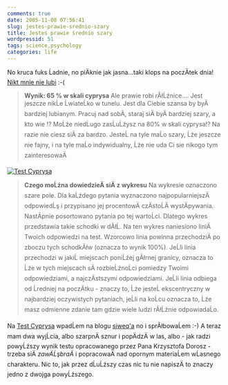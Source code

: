 ```yaml
---
comments: true
date: 2005-11-08 07:56:41
slug: jestes-prawie-srednio-szary
title: Jesteś prawie średnio szary
wordpressid: 51
tags: science,psychology
categories: life
---
```


No kruca fuks Ĺadnie, no piÄknie jak jasna...taki klops na poczÄtek dnia! [Nikt mnie nie lubi](http://testcyprysa.rezonet.com.pl/mojaszarosc.php?login=mateusz@loskot.net) :-(

> **Wynik: 65 % w skali cyprysa**
Ale prawie robi rĂłĹźnice.... Jest jeszcze nikĹe ĹwiateĹko w tunelu. Jest dla Ciebie szansa by byÄ bardziej lubianym. Pracuj nad sobÄ, staraj siÄ byÄ bardziej szary, a kto wie !? MoĹźe niedĹugo zasĹuĹźysz na 80% w skali cyprysa!? Na razie nie ciesz siÄ za bardzo. JesteĹ na tyle maĹo szary, Ĺźe jeszcze nie fajny, i na tyle maĹo indywidualny, Ĺźe nie uda Ci sie nikogo tym zainteresowaÄ


[
![Test Cyprysa](/images/mloskot-test-cyprysa.png)
](/images/mloskot-test-cyprysa.png)


> **Czego moĹźna dowiedzieÄ siÄ z wykresu**
Na wykresie oznaczono szare pole. Dla kaĹźdego pytania wyznaczono najpopularniejszÄ odpowiedĹş i przypisano jej procentowÄ czÄstoĹÄ wystÄpywania. NastÄpnie posortowano pytania po tej wartoĹci. Dlatego wykres przedstawia takie schodki w dĂłĹ.
Na ten wykres naniesiono liniÄ Twoich odpowiedzi na test. Wzorcowo linia powinna przechodziÄ po zboczu tych schodkĂłw (oznacza to wynik 100%). JeĹli linia przechodzi w jakiĹ miejscach poniĹźej gĂłrnej granicy, oznacza to Ĺźe w tych miejscach sÄ rozbieĹźnoĹci pomiedzy Twoimi odpowiedziami, a najczÄstszymi odpowiedziami. JeĹli linia odbiega od Ĺredniej na poczÄtku - znaczy to, Ĺźe jesteĹ ekscentryczny w najbardziej oczywistych pytaniach, jeĹli na koĹcu oznacza to, Ĺźe masz odmienne zdanie tam gdzie wiele ludzi rĂłĹźnie odpowiadaĹo.


Na [Test Cyprysa](http://testcyprysa.rezonet.com.pl) wpadĹem na blogu [siweq'a](http://molek.pl) no i sprĂłbowaĹem :-) A teraz mam dwa wyjĹcia, albo szarpnÄ sznur i popÄdzÄ w las, albo - jak radzi powyĹźszy wynik testu opracowanego przez Pana Krzysztofa Dorosz - trzeba siÄ _zawÄĹşbraÄ_ i popracowaÄ nad opornym materiaĹem wĹasnego charakteru. Nic to, jak przez dĹuĹźszy czas nic tu nie napiszÄ to znaczy jedno z dwojga powyĹźszego.
